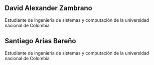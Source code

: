 ## David Alexander Zambrano

Estudiante de ingenieria de sistemas y computación de la universidad nacional de Colombia

## Santiago Arias Bareño

Estudiante de ingenieria de sistemas y computación de la universidad nacional de Colombia
